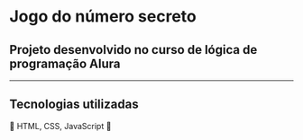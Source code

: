 # Jogo do número secreto
## Projeto desenvolvido no curso de lógica de programação Alura

---

## Tecnologias utilizadas
🚀 HTML, CSS, JavaScript 🚀


